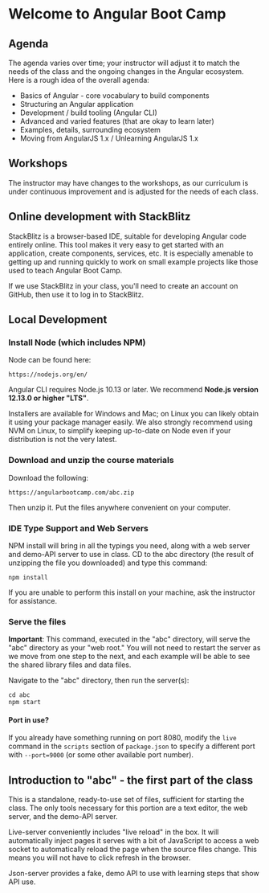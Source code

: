 # Welcome to Angular Boot Camp

## Agenda

The agenda varies over time; your instructor will adjust it to match
the needs of the class and the ongoing changes in the Angular
ecosystem. Here is a rough idea of the overall agenda:

* Basics of Angular - core vocabulary to build components
* Structuring an Angular application
* Development / build tooling (Angular CLI)
* Advanced and varied features (that are okay to learn later)
* Examples, details, surrounding ecosystem
* Moving from AngularJS 1.x / Unlearning AngularJS 1.x

## Workshops

The instructor may have changes to the workshops, as our curriculum is
under continuous improvement and is adjusted for the needs of each
class.

## Online development with StackBlitz

StackBlitz is a browser-based IDE, suitable for developing Angular
code entirely online. This tool makes it very easy to get started with
an application, create components, services, etc. It is especially
amenable to getting up and running quickly to work on small example
projects like those used to teach Angular Boot Camp.

If we use StackBlitz in your class, you'll need to create an account
on GitHub, then use it to log in to StackBlitz.

## Local Development

### Install Node (which includes NPM)

Node can be found here:

```
https://nodejs.org/en/
```

Angular CLI requires Node.js 10.13 or later. We recommend
**Node.js version 12.13.0 or higher "LTS"**.

Installers are available for Windows and Mac; on Linux you can likely
obtain it using your package manager easily. We also strongly
recommend using NVM on Linux, to simplify keeping up-to-date on Node
even if your distribution is not the very latest.

### Download and unzip the course materials

Download the following:

```
https://angularbootcamp.com/abc.zip
```

Then unzip it. Put the files anywhere convenient on your computer.

### IDE Type Support and Web Servers

NPM install will bring in all the typings you need, along with a web
server and demo-API server to use in class. CD to the abc
directory (the result of unzipping the file you downloaded) and type
this command:

```
npm install
```

If you are unable to perform this install on your machine, ask the
instructor for assistance.

### Serve the files

**Important**: This command, executed in the "abc" directory, will
serve the "abc" directory as your "web root." You will not need to
restart the server as we move from one step to the next, and each
example will be able to see the shared library files and data files.

Navigate to the "abc" directory, then run the server(s):

```
cd abc
npm start
```

#### Port in use?

If you already have something running on port 8080, modify the
`live` command in the `scripts` section of `package.json` to specify
a different port with `--port=9000` (or some other available port
number).

## Introduction to "abc" - the first part of the class

This is a standalone, ready-to-use set of files, sufficient for
starting the class. The only tools necessary for this portion are a
text editor, the web server, and the demo-API server.

Live-server conveniently includes "live reload" in the box. It will
automatically inject pages it serves with a bit of JavaScript to
access a web socket to automatically reload the page when the source
files change. This means you will not have to click refresh in the
browser.

Json-server provides a fake, demo API to use with learning steps that
show API use.
